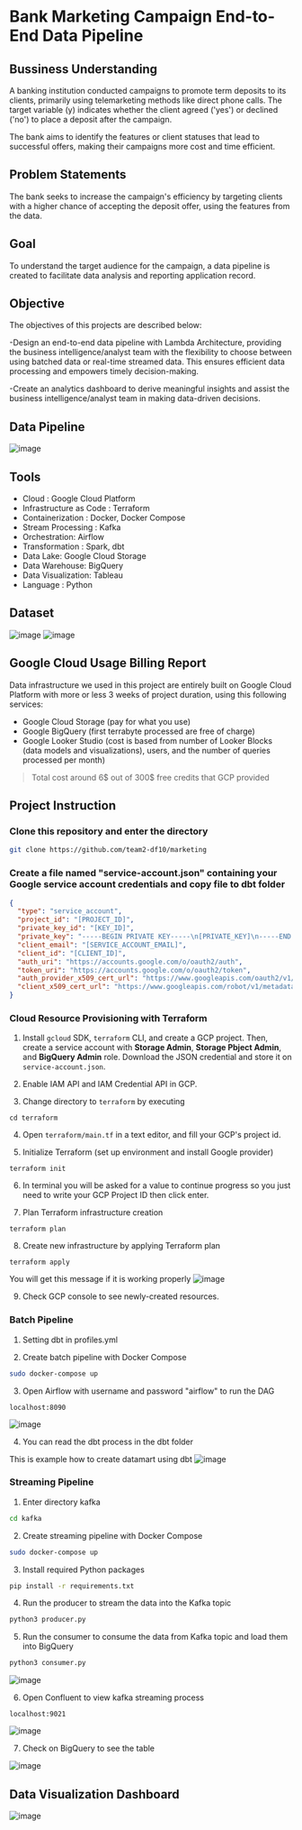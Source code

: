 # Bank Marketing Campaign End-to-End Data Pipeline

## Bussiness Understanding

A banking institution conducted campaigns to promote term deposits to its clients, primarily using telemarketing methods like direct phone calls. The target variable (y) indicates whether the client agreed ('yes') or declined ('no') to place a deposit after the campaign. 

The bank aims to identify the features or client statuses that lead to successful offers, making their campaigns more cost and time efficient.

## Problem Statements

The bank seeks to increase the campaign's efficiency by targeting clients with a higher chance of accepting the deposit offer, using the features from the data.

## Goal
To understand the target audience for the campaign, a data pipeline is created to facilitate data analysis and reporting application record.

## Objective
The objectives of this projects are described below:

-Design an end-to-end data pipeline with Lambda Architecture, providing the business intelligence/analyst team with the flexibility to choose between using batched data or real-time streamed data. This ensures efficient data processing and empowers timely decision-making.

-Create an analytics dashboard to derive meaningful insights and assist the business intelligence/analyst team in making data-driven decisions.

## Data Pipeline
![image](https://github.com/team2-df10/marketing/assets/122470555/0664d9c7-3279-4225-8e29-9c8f037a61cc)



## Tools

- Cloud : Google Cloud Platform
- Infrastructure as Code : Terraform
- Containerization : Docker, Docker Compose
- Stream Processing : Kafka
- Orchestration: Airflow
- Transformation : Spark, dbt
- Data Lake: Google Cloud Storage
- Data Warehouse: BigQuery
- Data Visualization: Tableau
- Language : Python

## Dataset
![image](https://github.com/team2-df10/marketing/assets/122470555/72fdc329-4d5d-4322-ad1f-159878467b73)
![image](https://github.com/team2-df10/marketing/assets/122470555/f84f8718-a859-4c33-86f3-555579583ffa)



## Google Cloud Usage Billing Report
Data infrastructure we used in this project are entirely built on Google Cloud Platform with more or less 3 weeks of project duration, 
using this following services:
- Google Cloud Storage (pay for what you use)
- Google BigQuery (first terrabyte processed are free of charge)
- Google Looker Studio (cost is based from number of Looker Blocks (data models and visualizations), users, and the number of queries processed per month)
> Total cost around 6$ out of 300$ free credits that GCP provided

## Project Instruction
### Clone this repository and enter the directory
```bash
git clone https://github.com/team2-df10/marketing
```


### Create a file named "service-account.json" containing your Google service account credentials and copy file to dbt folder
```json
{
  "type": "service_account",
  "project_id": "[PROJECT_ID]",
  "private_key_id": "[KEY_ID]",
  "private_key": "-----BEGIN PRIVATE KEY-----\n[PRIVATE_KEY]\n-----END PRIVATE KEY-----\n",
  "client_email": "[SERVICE_ACCOUNT_EMAIL]",
  "client_id": "[CLIENT_ID]",
  "auth_uri": "https://accounts.google.com/o/oauth2/auth",
  "token_uri": "https://accounts.google.com/o/oauth2/token",
  "auth_provider_x509_cert_url": "https://www.googleapis.com/oauth2/v1/certs",
  "client_x509_cert_url": "https://www.googleapis.com/robot/v1/metadata/x509/[SERVICE_ACCOUNT_EMAIL]"
}
```
### Cloud Resource Provisioning with Terraform

1. Install `gcloud` SDK, `terraform` CLI, and create a GCP project. Then, create a service account with **Storage Admin**, **Storage Pbject Admin**, and **BigQuery Admin** role. Download the JSON credential and store it on `service-account.json`. 

2. Enable IAM API and IAM Credential API in GCP.

3. Change directory to `terraform` by executing
```
cd terraform
```
4. Open `terraform/main.tf` in a text editor, and fill your GCP's project id.

5. Initialize Terraform (set up environment and install Google provider)
```
terraform init
```
6. In terminal you will be asked for a value to continue progress so you just need to write your GCP Project ID then click enter.

7. Plan Terraform infrastructure creation
```
terraform plan
```
8. Create new infrastructure by applying Terraform plan
```
terraform apply
```
  You will get this message if it is working properly
  ![image](https://github.com/team2-df10/marketing/assets/122470555/b99230d3-e516-4693-befd-21a468998d0c)



9. Check GCP console to see newly-created resources.

### Batch Pipeline

1. Setting dbt in profiles.yml

2. Create batch pipeline with Docker Compose
```bash
sudo docker-compose up
```
3. Open Airflow with username and password "airflow" to run the DAG
```
localhost:8090
```

![image](https://github.com/team2-df10/marketing/assets/122470555/8f6d43e5-5555-4584-bed8-7d6023d55334)

4. You can read the dbt process in the dbt folder

This is example how to create datamart  using dbt
![image](https://github.com/team2-df10/marketing/assets/122470555/e7b3dd41-86c2-4140-86c6-d7414982705a)



### Streaming Pipeline

1. Enter directory kafka
```bash
cd kafka
```

2. Create streaming pipeline with Docker Compose
```bash
sudo docker-compose up
```

3. Install required Python packages
```bash
pip install -r requirements.txt
```

4. Run the producer to stream the data into the Kafka topic
```bash
python3 producer.py
```

5. Run the consumer to consume the data from Kafka topic and load them into BigQuery
```bash
python3 consumer.py
```

![image](https://github.com/team2-df10/marketing/assets/122470555/dfbc8310-78db-449d-be86-c66a2e871585)


6. Open Confluent to view kafka streaming process
```
localhost:9021
```

![image](https://github.com/team2-df10/marketing/assets/122470555/bbcfae2e-4d8b-49d6-9900-9e8ddeff156f)


7. Check on BigQuery to see the table

![image](https://github.com/team2-df10/marketing/assets/122470555/9f2df713-08ca-4970-a106-d38959851742)


## Data Visualization Dashboard
![image](https://github.com/team2-df10/marketing/assets/122470555/9289bfb6-56d3-45c2-872c-238a7c47d346)
